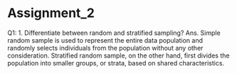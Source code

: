 # Assignment_2

Q1: 1.	Differentiate between random and stratified sampling?
Ans. Simple random sample is used to represent the entire data population and randomly selects individuals from the population without any other consideration.
Stratified random sample, on the other hand, first divides the population into smaller groups, or strata, based on shared characteristics.
